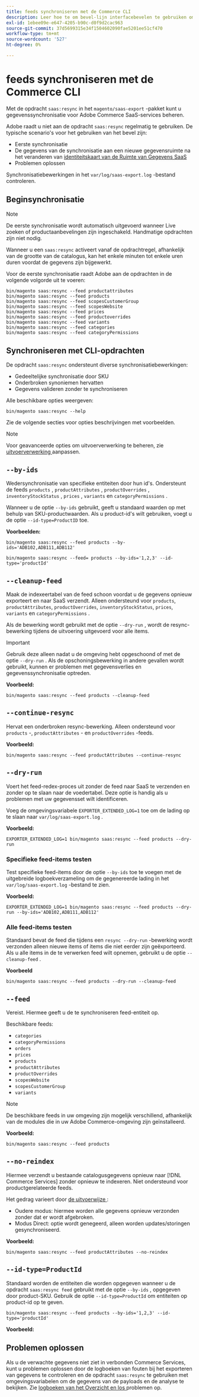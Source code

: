 ```yaml
---
title: feeds synchroniseren met de Commerce CLI
description: Leer hoe te om bevel-lijn interfacebevelen te gebruiken om voer en processen voor  [!DNL data export extension]  voor de diensten van Adobe Commerce te beheren SaaS.
exl-id: 1ebee09e-e647-4205-b90c-d0f9d2cac963
source-git-commit: 37d5699315e34f1504602090fae5201ee51cf470
workflow-type: tm+mt
source-wordcount: '527'
ht-degree: 0%

---
```


# feeds synchroniseren met de Commerce CLI

Met de opdracht `saas:resync` in het `magento/saas-export` -pakket kunt u gegevenssynchronisatie voor Adobe Commerce SaaS-services beheren.

Adobe raadt u niet aan de opdracht `saas:resync` regelmatig te gebruiken. De typische scenario&#39;s voor het gebruiken van het bevel zijn:

- Eerste synchronisatie
- De gegevens van de synchronisatie aan een nieuwe gegevensruimte na het veranderen van [ identiteitskaart van de Ruimte van Gegevens SaaS ](https://experienceleague.adobe.com/en/docs/commerce-admin/config/services/saas)
- Problemen oplossen

Synchronisatiebewerkingen in het `var/log/saas-export.log` -bestand controleren.

## Beginsynchronisatie

>[!NOTE]
>
>De eerste synchronisatie wordt automatisch uitgevoerd wanneer Live zoeken of productaanbevelingen zijn ingeschakeld. Handmatige opdrachten zijn niet nodig.

Wanneer u een `saas:resync` activeert vanaf de opdrachtregel, afhankelijk van de grootte van de catalogus, kan het enkele minuten tot enkele uren duren voordat de gegevens zijn bijgewerkt.

Voor de eerste synchronisatie raadt Adobe aan de opdrachten in de volgende volgorde uit te voeren:

```shell
bin/magento saas:resync --feed productattributes
bin/magento saas:resync --feed products
bin/magento saas:resync --feed scopesCustomerGroup
bin/magento saas:resync --feed scopesWebsite
bin/magento saas:resync --feed prices
bin/magento saas:resync --feed productoverrides
bin/magento saas:resync --feed variants
bin/magento saas:resync --feed categories
bin/magento saas:resync --feed categoryPermissions
```

## Synchroniseren met CLI-opdrachten

De opdracht `saas:resync` ondersteunt diverse synchronisatiebewerkingen:

- Gedeeltelijke synchronisatie door SKU
- Onderbroken synoniemen hervatten
- Gegevens valideren zonder te synchroniseren

Alle beschikbare opties weergeven:

```shell
bin/magento saas:resync --help
```

Zie de volgende secties voor opties beschrijvingen met voorbeelden.


>[!NOTE]
>
>Voor geavanceerde opties om uitvoerverwerking te beheren, zie [ uitvoerverwerking ](customize-export-processing.md) aanpassen.

## `--by-ids`

Wedersynchronisatie van specifieke entiteiten door hun id&#39;s. Ondersteunt de feeds `products` , `productAttributes` , `productOverrides` , `inventoryStockStatus` , `prices` , `variants` en `categoryPermissions` .

Wanneer u de optie `--by-ids` gebruikt, geeft u standaard waarden op met behulp van SKU-productwaarden. Als u product-id&#39;s wilt gebruiken, voegt u de optie `--id-type=ProductID` toe.

**Voorbeelden:**

```shell
bin/magento saas:resync --feed products --by-ids='ADB102,ADB111,ADB112'

bin/magento saas:resync --feed= products --by-ids='1,2,3' --id-type='productId'
```


## `--cleanup-feed`

Maak de indexeertabel van de feed schoon voordat u de gegevens opnieuw exporteert en naar SaaS verzendt. Alleen ondersteund voor `products`, `productAttributes`, `productOverrides`, `inventoryStockStatus`, `prices`, `variants` en `categoryPermissions` .

Als de bewerking wordt gebruikt met de optie `--dry-run` , wordt de resync-bewerking tijdens de uitvoering uitgevoerd voor alle items.

>[!IMPORTANT]
>
>Gebruik deze alleen nadat u de omgeving hebt opgeschoond of met de optie `--dry-run` . Als de opschoningsbewerking in andere gevallen wordt gebruikt, kunnen er problemen met gegevensverlies en gegevenssynchronisatie optreden.

**Voorbeeld:**

```shell
bin/magento saas:resync --feed products --cleanup-feed
```

## `--continue-resync`

Hervat een onderbroken resync-bewerking. Alleen ondersteund voor `products` -, `productAttributes` - en `productOverrides` -feeds.

**Voorbeeld:**

```shell
bin/magento saas:resync --feed productAttributes --continue-resync
```

## `--dry-run`

Voert het feed-redex-proces uit zonder de feed naar SaaS te verzenden en zonder op te slaan naar de voedertabel. Deze optie is handig als u problemen met uw gegevensset wilt identificeren.

Voeg de omgevingsvariabele `EXPORTER_EXTENDED_LOG=1` toe om de lading op te slaan naar `var/log/saas-export.log` .

**Voorbeeld:**

```shell
EXPORTER_EXTENDED_LOG=1 bin/magento saas:resync --feed products --dry-run
```

### Specifieke feed-items testen

Test specifieke feed-items door de optie `--by-ids` toe te voegen met de uitgebreide logboekverzameling om de gegenereerde lading in het `var/log/saas-export.log` -bestand te zien.

**Voorbeeld:**

```shell
EXPORTER_EXTENDED_LOG=1 bin/magento saas:resync --feed products --dry-run --by-ids='ADB102,ADB111,ADB112'
```

### Alle feed-items testen

Standaard bevat de feed die tijdens een `resync --dry-run` -bewerking wordt verzonden alleen nieuwe items of items die niet eerder zijn geëxporteerd. Als u alle items in de te verwerken feed wilt opnemen, gebruikt u de optie `--cleanup-feed` .

**Voorbeeld**

```shell
bin/magento saas:resync --feed products --dry-run --cleanup-feed
```

## `--feed`

Vereist. Hiermee geeft u de te synchroniseren feed-entiteit op.

Beschikbare feeds:

- `categories`
- `categoryPermissions`
- `orders`
- `prices`
- `products`
- `productAttributes`
- `productOverrides`
- `scopesWebsite`
- `scopesCustomerGroup`
- `variants`

>[!NOTE]
>
>De beschikbare feeds in uw omgeving zijn mogelijk verschillend, afhankelijk van de modules die in uw Adobe Commerce-omgeving zijn geïnstalleerd.

**Voorbeeld:**

```shell
bin/magento saas:resync --feed products
```

## `--no-reindex`

Hiermee verzendt u bestaande catalogusgegevens opnieuw naar [!DNL Commerce Services] zonder opnieuw te indexeren. Niet ondersteund voor productgerelateerde feeds.

Het gedrag varieert door [ de uitvoerwijze ](data-synchronization.md#synchronization-modes):

- Oudere modus: hiermee worden alle gegevens opnieuw verzonden zonder dat er wordt afgebroken.
- Modus Direct: optie wordt genegeerd, alleen worden updates/storingen gesynchroniseerd.

**Voorbeeld:**

```shell
bin/magento saas:resync --feed productAttributes --no-reindex
```

## `--id-type=ProductId`

Standaard worden de entiteiten die worden opgegeven wanneer u de opdracht `saas:resync feed` gebruikt met de optie `--by-ids` , opgegeven door product-SKU. Gebruik de optie `--id-type=ProductId` om entiteiten op product-id op te geven.

```shell
bin/magento saas:resync --feed products --by-ids='1,2,3' --id-type='productId'
```

**Voorbeeld:**

## Problemen oplossen

Als u de verwachte gegevens niet ziet in verbonden Commerce Services, kunt u problemen oplossen door de logboeken van fouten bij het exporteren van gegevens te controleren en de opdracht `saas:resync` te gebruiken met omgevingsvariabelen om de gegevens van de payloads en de analyse te bekijken. Zie [ logboeken van het Overzicht en los ](troubleshooting-logging.md) problemen op.
